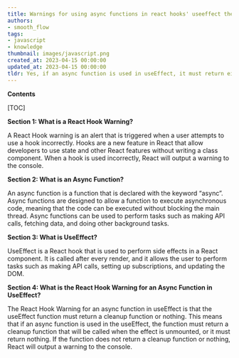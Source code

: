 ```yaml
---
title: Warnings for using async functions in react hooks' useeffect the useeffect function must either return a cleanup function or nothing
authors:
- smooth_flow
tags:
- javascript
- knowledge
thumbnail: images/javascript.png
created_at: 2023-04-15 00:00:00
updated_at: 2023-04-15 00:00:00
tldr: Yes, if an async function is used in useEffect, it must return either a cleanup function or nothing.
---
```


**Contents**

[TOC]

**Section 1: What is a React Hook Warning?**

A React Hook warning is an alert that is triggered when a user attempts to use a hook incorrectly. Hooks are a new feature in React that allow developers to use state and other React features without writing a class component. When a hook is used incorrectly, React will output a warning to the console. 

**Section 2: What is an Async Function?**

An async function is a function that is declared with the keyword “async”. Async functions are designed to allow a function to execute asynchronous code, meaning that the code can be executed without blocking the main thread. Async functions can be used to perform tasks such as making API calls, fetching data, and doing other background tasks. 

**Section 3: What is UseEffect?**

UseEffect is a React hook that is used to perform side effects in a React component. It is called after every render, and it allows the user to perform tasks such as making API calls, setting up subscriptions, and updating the DOM.

**Section 4: What is the React Hook Warning for an Async Function in UseEffect?**

The React Hook Warning for an async function in useEffect is that the useEffect function must return a cleanup function or nothing. This means that if an async function is used in the useEffect, the function must return a cleanup function that will be called when the effect is unmounted, or it must return nothing. If the function does not return a cleanup function or nothing, React will output a warning to the console.
